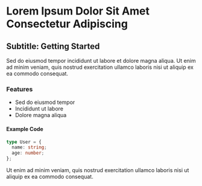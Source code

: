 # Lorem Ipsum Dolor Sit Amet Consectetur Adipiscing

## Subtitle: Getting Started

Sed do eiusmod tempor incididunt ut labore et dolore magna aliqua. Ut enim ad minim veniam, quis nostrud exercitation ullamco laboris nisi ut aliquip ex ea commodo consequat.

### Features

- Sed do eiusmod tempor
- Incididunt ut labore
- Dolore magna aliqua

#### Example Code

```ts
type User = {
  name: string;
  age: number;
};
```

Ut enim ad minim veniam, quis nostrud exercitation ullamco laboris nisi ut aliquip ex ea commodo consequat.

